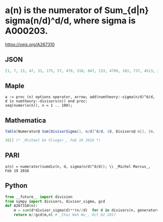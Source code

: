 # a\(n\) is the numerator of Sum\_\{d\|n\} sigma\(n/d\)^d/d, where sigma is A000203\.
https://oeis.org/A267310
## JSON
```JSON
[1, 7, 13, 47, 31, 175, 57, 479, 310, 847, 133, 4799, 183, 737, 4513, 25023, 307, 32123, 381, 195887, 17803, 356671, 553, 1892351, 39656, 3192287, 807286, 12898415, 871, 6727787, 993, 109575039, 12603505, 258287671, 1630737, 502527043, 1407, 2324532815]
```
## Maple
```Maple
a := proc (n) options operator, arrow; add(numtheory:-sigma(n/d)^d/d, d in numtheory:-divisors(n)) end proc:
seq(numer(a(n)), n = 1 .. 100);
```
## Mathematica
```Mathematica
Table[Numerator@ Sum[DivisorSigma[1, n/d]^d/d, {d, Divisors@ n}], {n,
```
```Mathematica
38}] (* _Michael De Vlieger_, Feb 19 2016 *)
```
## PARI
```PARI
a(n) = numerator(sumdiv(n, d, sigma(n/d)^d/d)); \\ _Michel Marcus_, Feb 19 2016
```
## Python
```Python
from __future__ import division
from sympy import divisors, divisor_sigma, gcd
def A267310(n):
    m = sum(d*divisor_sigma(d)**(n//d)  for d in divisors(n, generator=True))
    return m//gcd(m,n) # _Chai Wah Wu_, Oct 02 2017
```

